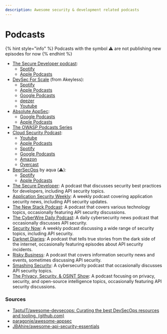 ```yaml
---
description: Awesome security & development related podcasts
---
```


# Podcasts

{% hint style="info" %}
Podcasts with the symbol ⚠️ are not publishing new episodes for now
{% endhint %}

* [The Secure Developer podcast](https://www.devseccon.com/the-secure-developer-podcast):
  * [Spotify](https://open.spotify.com/show/0NX5cgorayOLBM6oc9zExW)
  * [Apple Podcasts](https://podcasts.apple.com/gb/podcast/the-secure-developer/id1156317989)
* [DevSec For Scale](https://www.akeyless.io/devsec-for-scale-podcast/) (from Akeyless):
  * [Spotify](https://open.spotify.com/show/3zByijgzlDWAc3ybsWyUaX)
  * [Apple Podcasts](https://podcasts.apple.com/us/podcast/devsec-for-scale-podcast/id1609408689)
  * [Google Podcasts](https://podcasts.google.com/feed/aHR0cHM6Ly9mZWVkLnBvZGJlYW4uY29tL2RldnNlY2ZvcnN0YXJ0dXBzL2ZlZWQueG1s)
  * [deezer](https://www.deezer.com/us/show/3558217)
  * [Youtube](https://www.youtube.com/watch?v=FE7wAaqKBeE\&list=PLhc-aRiEl\_XVUWWlvwBppXBFGe-xMK-dR)
* [Absolute AppSec](https://absoluteappsec.com/):
  * [Google Podcasts](https://podcasts.google.com/feed/aHR0cHM6Ly9hYnNvbHV0ZWFwcHNlYy5jb20vcnNzLnhtbA)
  * [Apple Podcasts](https://podcasts.apple.com/us/podcast/absolute-appsec/id1402701626)
* [The OWASP Podcasts Series](https://soundcloud.com/owasp-podcast)
* [Cloud Security Podcast](https://cloudsecuritypodcast.tv/):
  * [Youtube](https://www.youtube.com/c/CloudSecurityPodcast)
  * [Apple Podcasts](https://podcasts.apple.com/au/podcast/cloud-security-podcast/id1489678590)
  * [Spotify](https://open.spotify.com/show/6LZgeh4GecRYPc0WrwMB4I)
  * [Google Podcasts](https://podcasts.google.com/feed/aHR0cHM6Ly9hbmNob3IuZm0vcy8xMGZiOTkyOC9wb2RjYXN0L3Jzcw==)
  * [Amazon](https://www.amazon.com/Cloud-Security-Podcast/dp/B08JJRHVQG)
  * [Overcast](https://overcast.fm/itunes1489678590)
* [BeerSecOps](https://beersecops.com/) by aqua (⚠️):
  * [Spotify](https://open.spotify.com/show/52ZbO0ZuUDrXqV8WyWgHMJ)
  * [Apple Podcasts](https://podcasts.apple.com/us/podcast/beersecops/id1483587726)
* [The Secure Developer](https://www.heavybit.com/library/podcasts/the-secure-developer/): A podcast that discusses security best practices for developers, including API security topics.
* [Application Security Weekly](https://securityweekly.com/shows/appsec-weekly/): A weekly podcast covering application security news, including API security updates.
* [The New Stack Podcast](https://thenewstack.io/podcasts/): A podcast that covers various technology topics, occasionally featuring API security discussions.
* [The CyberWire Daily Podcast](https://thecyberwire.com/podcasts/daily-podcast): A daily cybersecurity news podcast that occasionally discusses API security.
* [Security Now](https://twit.tv/shows/security-now): A weekly podcast discussing a wide range of security topics, including API security.
* [Darknet Diaries](https://darknetdiaries.com/): A podcast that tells true stories from the dark side of the internet, occasionally featuring episodes about API security incidents.
* [Risky Business](https://risky.biz/netcasts/risky-business/): A podcast that covers information security news and events, sometimes discussing API security.
* [Smashing Security](https://www.smashingsecurity.com/): A cybersecurity podcast that occasionally discusses API security topics.
* [The Privacy, Security, & OSINT Show](https://inteltechniques.com/podcast.html): A podcast focusing on privacy, security, and open-source intelligence topics, occasionally featuring API security discussions.

### Sources

* [TaptuIT/awesome-devsecops: Curating the best DevSecOps resources and tooling. (github.com)](https://github.com/TaptuIT/awesome-devsecops#wikis)
* [paragonie/awesome-appsec](https://github.com/paragonie/awesome-appsec)
* [JBAhire/awesome-api-security-essentials](https://github.com/JBAhire/awesome-api-security-essentials)
